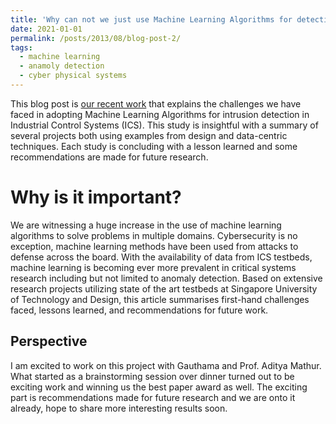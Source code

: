 ```yaml
---
title: 'Why can not we just use Machine Learning Algorithms for detecting intrusions in Industrial Systems?'
date: 2021-01-01
permalink: /posts/2013/08/blog-post-2/
tags:
  - machine learning
  - anamoly detection
  - cyber physical systems
---
```


This blog post is [our recent work](https://link.growkudos.com/1tan6zet05c) that explains the challenges we have faced in adopting Machine Learning Algorithms for intrusion detection in Industrial Control Systems (ICS). This study is insightful with a summary of several projects both using examples from design and data-centric techniques. Each study is concluding with a lesson learned and some recommendations are made for future research.

Why is it important?
======

We are witnessing a huge increase in the use of machine learning algorithms to solve problems in multiple domains. Cybersecurity is no exception, machine learning methods have been used from attacks to defense across the board. With the availability of data from ICS testbeds, machine learning is becoming ever more prevalent in critical systems research including but not limited to anomaly detection. Based on extensive research projects utilizing state of the art testbeds at Singapore University of Technology and Design, this article summarises first-hand challenges faced, lessons learned, and recommendations for future work.




Perspective
------

I am excited to work on this project with Gauthama and Prof. Aditya Mathur. What started as a brainstorming session over dinner turned out to be exciting work and winning us the best paper award as well. The exciting part is recommendations made for future research and we are onto it already, hope to share more interesting results soon.


